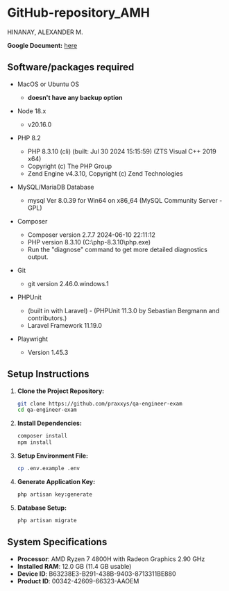 # GitHub-repository_AMH

HINANAY, ALEXANDER M. 

**Google Document:** [here](https://docs.google.com/document/d/1B_3uHDOq65iIYs3ZhEH-dc2QGRysxmSA15Sp_RRv_Fg/edit)

## Software/packages required
- MacOS or Ubuntu OS
  - **doesn't have any backup option**

- Node 18.x
  - v20.16.0

- PHP 8.2
  - PHP 8.3.10 (cli) (built: Jul 30 2024 15:15:59) (ZTS Visual C++ 2019 x64)
  - Copyright (c) The PHP Group
  - Zend Engine v4.3.10, Copyright (c) Zend Technologies

- MySQL/MariaDB Database
  - mysql Ver 8.0.39 for Win64 on x86_64 (MySQL Community Server - GPL)

- Composer
  - Composer version 2.7.7 2024-06-10 22:11:12
  - PHP version 8.3.10 (C:\php-8.3.10\php.exe)
  - Run the "diagnose" command to get more detailed diagnostics output.

- Git
  - git version 2.46.0.windows.1

- PHPUnit
  - (built in with Laravel) - (PHPUnit 11.3.0 by Sebastian Bergmann and contributors.)
  - Laravel Framework 11.19.0

- Playwright
  - Version 1.45.3

## Setup Instructions

1. **Clone the Project Repository:**

   ```sh
   git clone https://github.com/praxxys/qa-engineer-exam
   cd qa-engineer-exam
   ```

2. **Install Dependencies:**

   ```sh
   composer install
   npm install
   ```

3. **Setup Environment File:**

   ```sh
   cp .env.example .env
   ```

4. **Generate Application Key:**

   ```sh
   php artisan key:generate
   ```

5. **Database Setup:**

   ```sh
   php artisan migrate
   ```

## System Specifications

- **Processor**: AMD Ryzen 7 4800H with Radeon Graphics 2.90 GHz
- **Installed RAM**: 12.0 GB (11.4 GB usable)
- **Device ID**: B63238E3-B291-438B-9403-8713311BE880
- **Product ID**: 00342-42609-66323-AAOEM
